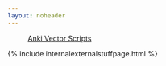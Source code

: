 ```yaml
---
layout: noheader
---
```

<dd><a href="/stuff-internal_code_vector.html">Anki Vector Scripts</a> </dd>

{% include internalexternalstuffpage.html %}
